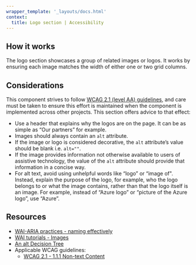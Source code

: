 ```yaml
---
wrapper_template: '_layouts/docs.html'
context:
  title: Logo section | Accessibility
---
```


## How it works

The logo section showcases a group of related images or logos. It works by ensuring each image matches the width of either one or two grid columns.

## Considerations

This component strives to follow [WCAG 2.1 (level AA) guidelines](https://www.w3.org/TR/WCAG21/), and care must be taken to ensure this effort is maintained when the component is implemented across other projects. This section offers advice to that effect:

- Use a header that explains why the logos are on the page. It can be as simple as “Our partners” for example.
- Images should always contain an `alt` attribute.
- If the image or logo is considered decorative, the `alt` attribute’s value should be blank i.e. `alt=""`.
- If the image provides information not otherwise available to users of assistive technology, the value of the `alt` attribute should provide that information in a concise way.
- For alt text, avoid using unhelpful words like “logo” or “image of". Instead, explain the purpose of the logo, for example, who the logo belongs to or what the image contains, rather than that the logo itself is an image. For example, instead of “Azure logo” or “picture of the Azure logo”, use “Azure”.

## Resources

- [WAI-ARIA practices - naming effectively](https://www.w3.org/TR/wai-aria-practices-1.1/#naming_effectively)
- [WAI tutorials - Images](https://www.w3.org/WAI/tutorials/images/)
- [An alt Decision Tree](https://www.w3.org/WAI/tutorials/images/decision-tree/)
- Applicable WCAG guidelines:
  - [WCAG 2.1 - 1.1.1 Non-text Content](https://www.w3.org/WAI/WCAG21/quickref/?showtechniques=111#non-text-content)

